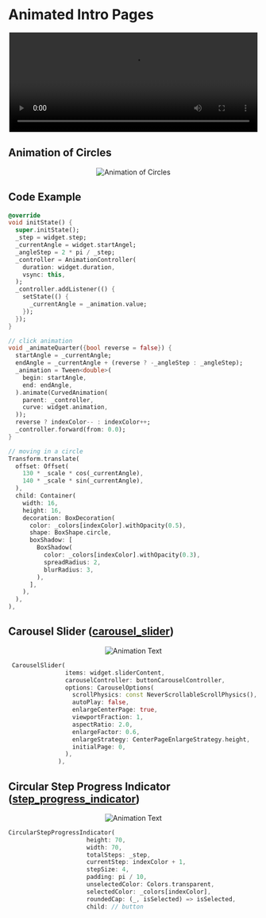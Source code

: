 # Animated Intro Pages

<p align="center">
  <video width="500" height="200" src="https://github.com/user-attachments/assets/d762d51e-bf8b-4784-9cf9-0131cb1fe30d"></video>
</p>

## Animation of Circles

<p align="center">
  <img src="https://github.com/user-attachments/assets/66b60639-9edc-47a5-9807-a3287314a190" alt="Animation of Circles">
</p>

## Code Example

```dart
@override
void initState() {
  super.initState();
  _step = widget.step;
  _currentAngle = widget.startAngel;
  _angleStep = 2 * pi / _step;
  _controller = AnimationController(
    duration: widget.duration,
    vsync: this,
  );
  _controller.addListener(() {
    setState(() {
      _currentAngle = _animation.value;
    });
  });
}

// click animation
void _animateQuarter({bool reverse = false}) {
  startAngle = _currentAngle;
  endAngle = _currentAngle + (reverse ? -_angleStep : _angleStep);
  _animation = Tween<double>(
    begin: startAngle,
    end: endAngle,
  ).animate(CurvedAnimation(
    parent: _controller,
    curve: widget.animation,
  ));
  reverse ? indexColor-- : indexColor++;
  _controller.forward(from: 0.0);
}

// moving in a circle
Transform.translate(
  offset: Offset(
    130 * _scale * cos(_currentAngle),
    140 * _scale * sin(_currentAngle),
  ),
  child: Container(
    width: 16,
    height: 16,
    decoration: BoxDecoration(
      color: _colors[indexColor].withOpacity(0.5),
      shape: BoxShape.circle,
      boxShadow: [
        BoxShadow(
          color: _colors[indexColor].withOpacity(0.3),
          spreadRadius: 2,
          blurRadius: 3,
        ),
      ],
    ),
  ),
),
```
## Carousel Slider ([carousel_slider](https://pub.dev/packages/carousel_slider))

<p align="center">
  <img src="https://github.com/user-attachments/assets/a69273b0-1191-449c-a845-50b521134808" alt="Animation Text">
</p>

```dart
 CarouselSlider(
                items: widget.sliderContent,
                carouselController: buttonCarouselController,
                options: CarouselOptions(
                  scrollPhysics: const NeverScrollableScrollPhysics(),
                  autoPlay: false,
                  enlargeCenterPage: true,
                  viewportFraction: 1,
                  aspectRatio: 2.0,
                  enlargeFactor: 0.6,
                  enlargeStrategy: CenterPageEnlargeStrategy.height,
                  initialPage: 0,
                ),
              ),
```

## Circular Step Progress Indicator ([step_progress_indicator](https://pub.dev/documentation/step_progress_indicator/latest/))

<p align="center">
  <img src="https://github.com/user-attachments/assets/a56d3123-624f-4380-83a3-6da13146499c" alt="Animation Text">
</p>


```dart
CircularStepProgressIndicator(
                      height: 70,
                      width: 70,
                      totalSteps: _step,
                      currentStep: indexColor + 1,
                      stepSize: 4,
                      padding: pi / 10,
                      unselectedColor: Colors.transparent,
                      selectedColor: _colors[indexColor],
                      roundedCap: (_, isSelected) => isSelected,
                      child: // button
```

